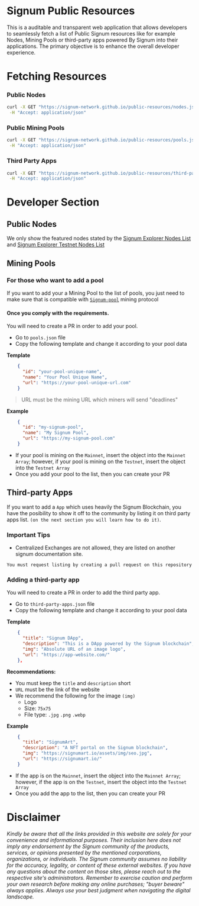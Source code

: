 # Signum Public Resources

This is a auditable and transparent web application that allows developers to seamlessly fetch a list of Public Signum resources like for example Nodes, Mining Pools or third-party apps powered By Signum into their applications. The primary objective is to enhance the overall developer experience.

# Fetching Resources

### Public Nodes
```bash
curl -X GET "https://signum-network.github.io/public-resources/nodes.json" \
 -H "Accept: application/json" 
```

### Public Mining Pools
```bash
curl -X GET "https://signum-network.github.io/public-resources/pools.json" \
 -H "Accept: application/json" 
```

### Third Party Apps
```bash
curl -X GET "https://signum-network.github.io/public-resources/third-party-apps.json" \
 -H "Accept: application/json" 
```

# Developer Section

## Public Nodes
We only show the featured nodes stated by the [Signum Explorer Nodes List](https://explorer.signum.network/peers/) and [Signum Explorer Testnet Nodes List](https://testnet.explorer.signum.network/peers/)


## Mining Pools
### For those who want to add a pool

If you want to add your a Mining Pool to the list of pools, you just need to make sure that is compatible with [`Signum-pool`](https://github.com/signum-network/signum-pool) mining protocol

#### Once you comply with the requirements.
You will need to create a PR in order to add your pool. 

- Go to `pools.json` file
- Copy the following template and change it according to your pool data


**Template**
```json
    {
      "id": "your-pool-unique-name",
      "name": "Your Pool Unique Name",
      "url": "https://your-pool-unique-url.com"
    }
```
> URL must be the mining URL which miners will send "deadlines"

**Example**
```json
    {
      "id": "my-signum-pool",
      "name": "My Signum Pool",
      "url": "https://my-signum-pool.com"
    }
```

- If your pool is mining on the `Mainnet`, insert the object into the `Mainnet Array`; however, if your pool is mining on the `Testnet`, insert the object into the `Testnet Array`
- Once you add your pool to the list, then you can create your PR

## Third-party Apps

If you want to add a `App` which uses heavily the Signum Blockchain, you have the posibility to show it off to the community by listing it on third party apps list. `(on the next section you will learn how to do it)`.

### Important Tips

- Centralized Exchanges are not allowed, they are listed on another signum documentation site.

```
You must request listing by creating a pull request on this repository
```

### Adding a third-party app

You will need to create a PR in order to add the third party app. 

- Go to `third-party-apps.json` file
- Copy the following template and change it according to your pool data


**Template**
```json
    {
      "title": "Signum DApp",
      "description": "This is a DApp powered by the Signum blockchain",
      "img": "Absolute URL of an image logo",
      "url": "https://app-website.com/"
    },
```
**Recommendations:**
- You must keep the `title` and `description` short 
- `URL` must be the link of the website
- We recommend the following for the image `(img)`
  - Logo
  - Size: `75x75`
  - File type: `.jpg` `.png` `.webp`


**Example**
```json
    {
      "title": "SignumArt",
      "description": "A NFT portal on the Signum blockchain",
      "img": "https://signumart.io/assets/img/seo.jpg",
      "url": "https://signumart.io/"
    }
```

- If the app is on the `Mainnet`, insert the object into the `Mainnet Array`; however, if the app is on the `Testnet`, insert the object into the `Testnet Array`
- Once you add the app to the list, then you can create your PR


# Disclaimer

*Kindly be aware that all the links provided in this website are solely for your convenience and informational purposes. Their inclusion here does not imply any endorsement by the Signum community of the products, services, or opinions presented by the mentioned corporations, organizations, or individuals. The Signum community assumes no liability for the accuracy, legality, or content of these external websites. If you have any questions about the content on those sites, please reach out to the respective site's administrators. Remember to exercise caution and perform your own research before making any online purchases; "buyer beware" always applies. Always use your best judgment when navigating the digital landscape.*